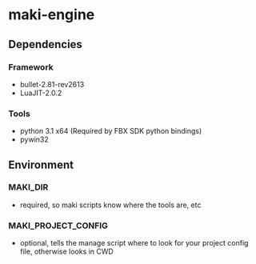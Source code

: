 # maki-engine

## Dependencies

### Framework
 * bullet-2.81-rev2613
 * LuaJIT-2.0.2

### Tools
 * python 3.1 x64 (Required by FBX SDK python bindings)
 * pywin32

## Environment

### MAKI_DIR
 * required, so maki scripts know where the tools are, etc 

### MAKI_PROJECT_CONFIG
 * optional, tells the manage script where to look for your project config file, otherwise looks in CWD
